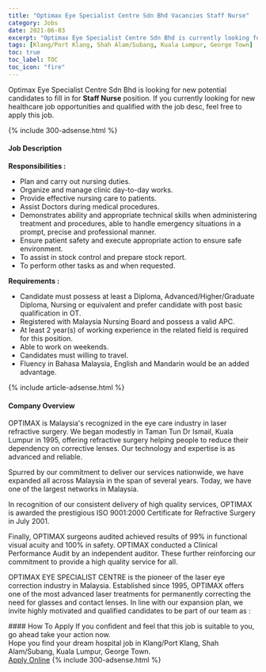 ```yaml
---
title: "Optimax Eye Specialist Centre Sdn Bhd Vacancies Staff Nurse" 
category: Jobs 
date: 2021-06-03 
excerpt: "Optimax Eye Specialist Centre Sdn Bhd is currently looking for suitable person to fill in the Staff Nurse which positioned at Klang/Port Klang, Shah Alam/Subang, Kuala Lumpur, George Town" 
tags: [Klang/Port Klang, Shah Alam/Subang, Kuala Lumpur, George Town] 
toc: true 
toc_label: TOC 
toc_icon: "fire" 
--- 
```


<p>Optimax Eye Specialist Centre Sdn Bhd is looking for new potential candidates to fill in for <b>Staff Nurse</b> position. If you currently looking for new healthcare job opportunities and qualified with the job desc, feel free to apply this job.
</p>{% include 300-adsense.html %} 
<div><div><h4>Job Description</h4></div><div><div><span><div><p><strong>Responsibilities :</strong></p><ul><li>Plan and carry out nursing duties.</li><li>Organize and manage clinic day-to-day works.</li><li>Provide effective nursing care to patients.</li><li>Assist Doctors during medical procedures.</li><li><span>Demonstrates ability and appropriate technical skills when administering treatment and procedures, able to handle emergency situations in a prompt, precise and professional manner.</span></li><li>Ensure patient safety and execute appropriate action to ensure safe environment.</li><li>To assist in stock control and prepare stock report.</li><li>To perform other tasks as and when requested.</li></ul><p><strong>Requirements :</strong></p><ul><li>Candidate must possess at least a Diploma, Advanced/Higher/Graduate Diploma, Nursing or equivalent and prefer candidate with post basic qualification in OT.</li><li>Registered with Malaysia Nursing Board and possess a valid APC.</li><li>At least 2 year(s) of working experience in the related field is required for this position.</li><li>Able to work on weekends.</li><li>Candidates must willing to travel.</li><li>Fluency in Bahasa Malaysia, English and Mandarin would be an added advantage.</li></ul></div></span></div></div></div> 
{% include article-adsense.html %} 
<div><div><h4>Company Overview</h4></div><div><div><span><div><p>OPTIMAX is Malaysia's recognized in the eye care industry in laser refractive surgery. We began modestly in Taman Tun Dr Ismail, Kuala Lumpur in 1995, offering refractive surgery helping people to reduce their dependency on corrective lenses. Our technology and expertise is as advanced and reliable.</p><p>Spurred by our commitment to deliver our services nationwide, we have expanded all across Malaysia in the span of several years. Today, we have one of the largest networks in Malaysia.</p><p>In recognition of our consistent delivery of high quality services, OPTIMAX is awarded the prestigious ISO 9001:2000 Certificate for Refractive Surgery in July 2001.</p><p>Finally, OPTIMAX surgeons audited achieved results of 99% in functional visual acuity and 100% in safety. OPTIMAX conducted a Clinical Performance Audit by an independent auditor. These further reinforcing our commitment to provide a high quality service for all.</p><p>OPTIMAX EYE SPECIALIST CENTRE is the pioneer of the laser eye correction industry in Malaysia. Established since 1995, OPTIMAX offers one of the most advanced laser treatments for permanently correcting the need for glasses and contact lenses. In line with our expansion plan, we invite highly motivated and qualified candidates to be part of our team as :</p></div></span></div></div></div> 
#### How To Apply 
If you confident and feel that this job is suitable to you, go ahead take your action now. <br/> 
Hope you find your dream hospital job in Klang/Port Klang, Shah Alam/Subang, Kuala Lumpur, George Town. <br/> 
<a href="https://www.jobstreet.com.my/en/job/staff-nurse-4567295?jobId=jobstreet-my-job-4567295" class="btn btn--warning" target="_blank" rel="nofollow noopenner">Apply Online</a> 
{% include 300-adsense.html %} 